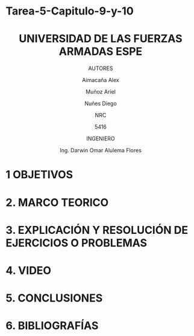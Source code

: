 # Tarea-5-Capitulo-9-y-10

<div align="center">

# UNIVERSIDAD DE LAS FUERZAS ARMADAS ESPE

AUTORES

Aimacaña Alex

Muñoz Ariel

Nuñes Diego 

NRC
  
5416

INGENIERO

Ing. Darwin Omar Alulema Flores

</div>

# 1 OBJETIVOS

# 2. MARCO TEORICO

# **3. EXPLICACIÓN Y RESOLUCIÓN DE EJERCICIOS O PROBLEMAS**

# 4. VIDEO


# 5. CONCLUSIONES

# 6. BIBLIOGRAFÍAS
